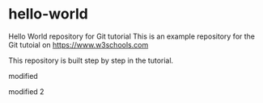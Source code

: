 # hello-world
Hello World repository for Git tutorial
This is an example repository for the Git tutoial on https://www.w3schools.com

This repository is built step by step in the tutorial.

modified

modified 2